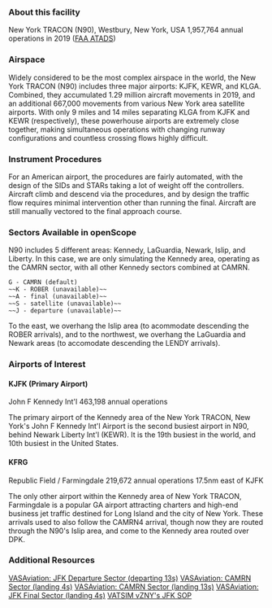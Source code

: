 ### About this facility
New York TRACON (N90), Westbury, New York, USA
1,957,764 annual operations in 2019 ([FAA ATADS](https://aspm.faa.gov/opsnet/sys/Tracon.asp))

### Airspace
Widely considered to be the most complex airspace in the world, the New York TRACON (N90) includes three major airports: KJFK, KEWR, and KLGA. Combined, they accumulated 1.29 million aircraft movements in 2019, and an additional 667,000 movements from various New York area satellite airports. With only 9 miles and 14 miles separating KLGA from KJFK and KEWR (respectively), these powerhouse airports are extremely close together, making simultaneous operations with changing runway configurations and countless crossing flows highly difficult.

### Instrument Procedures
For an American airport, the procedures are fairly automated, with the design of the SIDs and STARs taking a lot of weight off the controllers. Aircraft climb and descend via the procedures, and by design the traffic flow requires minimal intervention other than running the final. Aircraft are still manually vectored to the final approach course.

### Sectors Available in openScope
N90 includes 5 different areas: Kennedy, LaGuardia, Newark, Islip, and Liberty. In this case, we are only simulating the Kennedy area, operating as the CAMRN sector, with all other Kennedy sectors combined at CAMRN.

```
G - CAMRN (default)
~~K - ROBER (unavailable)~~
~~A - final (unavailable)~~
~~S - satellite (unavailable)~~
~~J - departure (unavailable)~~
```

To the east, we overhang the Islip area (to acommodate descending the ROBER arrivals), and to the northwest, we overhang the LaGuardia and Newark areas (to accomodate descending the LENDY arrivals).

### Airports of Interest

#### KJFK (Primary Airport)
John F Kennedy Int'l
463,198 annual operations

The primary airport of the Kennedy area of the New York TRACON, New York's John F Kennedy Int'l Airport is the second busiest airport in N90, behind Newark Liberty Int'l (KEWR). It is the 19th busiest in the world, and 10th busiest in the United States.

#### KFRG
Republic Field / Farmingdale
219,672 annual operations
17.5nm east of KJFK

The only other airport within the Kennedy area of New York TRACON, Farmingdale is a popular GA airport attracting charters and high-end business jet traffic destined for Long Island and the city of New York. These arrivals used to also follow the CAMRN4 arrival, though now they are routed through the N90's Islip area, and come to the Kennedy area routed over DPK.

### Additional Resources
<a href="https://youtu.be/LUI4T3sMp_Q" target="_blank">VASAviation: JFK Departure Sector (departing 13s)</a>
<a href="https://youtu.be/Mf89B-UY1m4" target="_blank">VASAviation: CAMRN Sector (landing 4s)</a>
<a href="https://youtu.be/mw4AUdXCWmc" target="_blank">VASAviation: CAMRN Sector (landing 13s)</a>
<a href="https://youtu.be/lORVlatmHso" target="_blank">VASAviation: JFK Final Sector (landing 4s)</a>
<a href="https://nyartcc.org/znywiki/index.php/JFK_SOP" target="_blank">VATSIM vZNY's JFK SOP</a>
